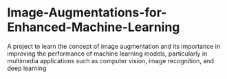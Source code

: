 # Image-Augmentations-for-Enhanced-Machine-Learning
A project to learn the concept of image augmentation and its importance in improving the performance of machine learning models, particularly in multimedia applications such as computer vision, image recognition, and deep learning
